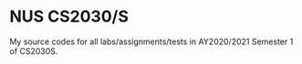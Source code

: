 # NUS CS2030/S
My source codes for all labs/assignments/tests in AY2020/2021 Semester 1 of CS2030S.
